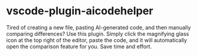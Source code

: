 # vscode-plugin-aicodehelper
Tired of creating a new file, pasting AI-generated code, and then manually comparing differences? Use this plugin. Simply click the magnifying glass icon at the top right of the editor, paste the code, and it will automatically open the comparison feature for you. Save time and effort.
